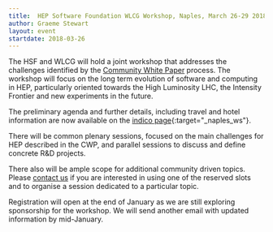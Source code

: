 ```yaml
---
title:  HEP Software Foundation WLCG Workshop, Naples, March 26-29 2018
author: Graeme Stewart
layout: event
startdate: 2018-03-26
---
```


The HSF and WLCG will hold a joint workshop that addresses the challenges
identified by the [Community White Paper](/activities/cwp.html)
process. The workshop will focus on the long term evolution of 
software and computing in HEP, particularly oriented towards
the High Luminosity LHC, the Intensity Frontier and 
new experiments in the future.

The preliminary agenda and further details, including travel and hotel 
information are now available on the [indico page](https://indico.cern.ch/event/658060/){:target="_naples_ws"}.

There will be common plenary sessions, focused on the main 
challenges for HEP described in the CWP, and parallel sessions to 
discuss and define concrete R&D projects.

There also will be ample scope for additional community driven topics. 
Please [contact us](mailto:WLCG-HSF-Workshop-2018-organisation@cern.ch)
if you are interested in using one of the reserved slots and to organise 
a session dedicated to a particular topic.

Registration will open at the end of January as we are still exploring 
sponsorship for the workshop. We will send another email with updated 
information by mid-January.
